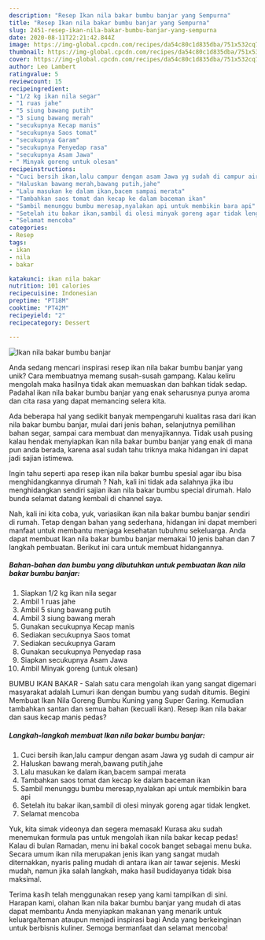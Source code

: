 ```yaml
---
description: "Resep Ikan nila bakar bumbu banjar yang Sempurna"
title: "Resep Ikan nila bakar bumbu banjar yang Sempurna"
slug: 2451-resep-ikan-nila-bakar-bumbu-banjar-yang-sempurna
date: 2020-08-11T22:21:42.844Z
image: https://img-global.cpcdn.com/recipes/da54c80c1d835dba/751x532cq70/ikan-nila-bakar-bumbu-banjar-foto-resep-utama.jpg
thumbnail: https://img-global.cpcdn.com/recipes/da54c80c1d835dba/751x532cq70/ikan-nila-bakar-bumbu-banjar-foto-resep-utama.jpg
cover: https://img-global.cpcdn.com/recipes/da54c80c1d835dba/751x532cq70/ikan-nila-bakar-bumbu-banjar-foto-resep-utama.jpg
author: Leo Lambert
ratingvalue: 5
reviewcount: 15
recipeingredient:
- "1/2 kg ikan nila segar"
- "1 ruas jahe"
- "5 siung bawang putih"
- "3 siung bawang merah"
- "secukupnya Kecap manis"
- "secukupnya Saos tomat"
- "secukupnya Garam"
- "secukupnya Penyedap rasa"
- "secukupnya Asam Jawa"
- " Minyak goreng untuk olesan"
recipeinstructions:
- "Cuci bersih ikan,lalu campur dengan asam Jawa yg sudah di campur air"
- "Haluskan bawang merah,bawang putih,jahe"
- "Lalu masukan ke dalam ikan,bacem sampai merata"
- "Tambahkan saos tomat dan kecap ke dalam baceman ikan"
- "Sambil menunggu bumbu meresap,nyalakan api untuk membikin bara api"
- "Setelah itu bakar ikan,sambil di olesi minyak goreng agar tidak lengket."
- "Selamat mencoba"
categories:
- Resep
tags:
- ikan
- nila
- bakar

katakunci: ikan nila bakar 
nutrition: 101 calories
recipecuisine: Indonesian
preptime: "PT18M"
cooktime: "PT42M"
recipeyield: "2"
recipecategory: Dessert

---
```



![Ikan nila bakar bumbu banjar](https://img-global.cpcdn.com/recipes/da54c80c1d835dba/751x532cq70/ikan-nila-bakar-bumbu-banjar-foto-resep-utama.jpg)

Anda sedang mencari inspirasi resep ikan nila bakar bumbu banjar yang unik? Cara membuatnya memang susah-susah gampang. Kalau keliru mengolah maka hasilnya tidak akan memuaskan dan bahkan tidak sedap. Padahal ikan nila bakar bumbu banjar yang enak seharusnya punya aroma dan cita rasa yang dapat memancing selera kita.

Ada beberapa hal yang sedikit banyak mempengaruhi kualitas rasa dari ikan nila bakar bumbu banjar, mulai dari jenis bahan, selanjutnya pemilihan bahan segar, sampai cara membuat dan menyajikannya. Tidak usah pusing kalau hendak menyiapkan ikan nila bakar bumbu banjar yang enak di mana pun anda berada, karena asal sudah tahu triknya maka hidangan ini dapat jadi sajian istimewa.

Ingin tahu seperti apa resep ikan nila bakar bumbu spesial agar ibu bisa menghidangkannya dirumah ? Nah, kali ini tidak ada salahnya jika ibu menghidangkan sendiri sajian ikan nila bakar bumbu special dirumah. Halo bunda selamat datang kembali di channel saya.


Nah, kali ini kita coba, yuk, variasikan ikan nila bakar bumbu banjar sendiri di rumah. Tetap dengan bahan yang sederhana, hidangan ini dapat memberi manfaat untuk membantu menjaga kesehatan tubuhmu sekeluarga. Anda dapat membuat Ikan nila bakar bumbu banjar memakai 10 jenis bahan dan 7 langkah pembuatan. Berikut ini cara untuk membuat hidangannya.

<!--inarticleads1-->

##### Bahan-bahan dan bumbu yang dibutuhkan untuk pembuatan Ikan nila bakar bumbu banjar:

1. Siapkan 1/2 kg ikan nila segar
1. Ambil 1 ruas jahe
1. Ambil 5 siung bawang putih
1. Ambil 3 siung bawang merah
1. Gunakan secukupnya Kecap manis
1. Sediakan secukupnya Saos tomat
1. Sediakan secukupnya Garam
1. Gunakan secukupnya Penyedap rasa
1. Siapkan secukupnya Asam Jawa
1. Ambil  Minyak goreng (untuk olesan)


BUMBU IKAN BAKAR - Salah satu cara mengolah ikan yang sangat digemari masyarakat adalah Lumuri ikan dengan bumbu yang sudah ditumis. Begini Membuat Ikan Nila Goreng Bumbu Kuning yang Super Garing. Kemudian tambahkan santan dan semua bahan (kecuali ikan). Resep ikan nila bakar dan saus kecap manis pedas? 

<!--inarticleads2-->

##### Langkah-langkah membuat Ikan nila bakar bumbu banjar:

1. Cuci bersih ikan,lalu campur dengan asam Jawa yg sudah di campur air
1. Haluskan bawang merah,bawang putih,jahe
1. Lalu masukan ke dalam ikan,bacem sampai merata
1. Tambahkan saos tomat dan kecap ke dalam baceman ikan
1. Sambil menunggu bumbu meresap,nyalakan api untuk membikin bara api
1. Setelah itu bakar ikan,sambil di olesi minyak goreng agar tidak lengket.
1. Selamat mencoba


Yuk, kita simak videonya dan segera memasak! Kurasa aku sudah menemukan formula pas untuk mengolah ikan nila bakar kecap pedas! Kalau di bulan Ramadan, menu ini bakal cocok banget sebagai menu buka. Secara umum ikan nila merupakan jenis ikan yang sangat mudah diternakkan, nyaris paling mudah di antara ikan air tawar sejenis. Meski mudah, namun jika salah langkah, maka hasil budidayanya tidak bisa maksimal. 

Terima kasih telah menggunakan resep yang kami tampilkan di sini. Harapan kami, olahan Ikan nila bakar bumbu banjar yang mudah di atas dapat membantu Anda menyiapkan makanan yang menarik untuk keluarga/teman ataupun menjadi inspirasi bagi Anda yang berkeinginan untuk berbisnis kuliner. Semoga bermanfaat dan selamat mencoba!
